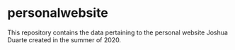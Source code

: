 # personalwebsite
This repository contains the data pertaining to the personal website Joshua Duarte created in the summer of 2020.
